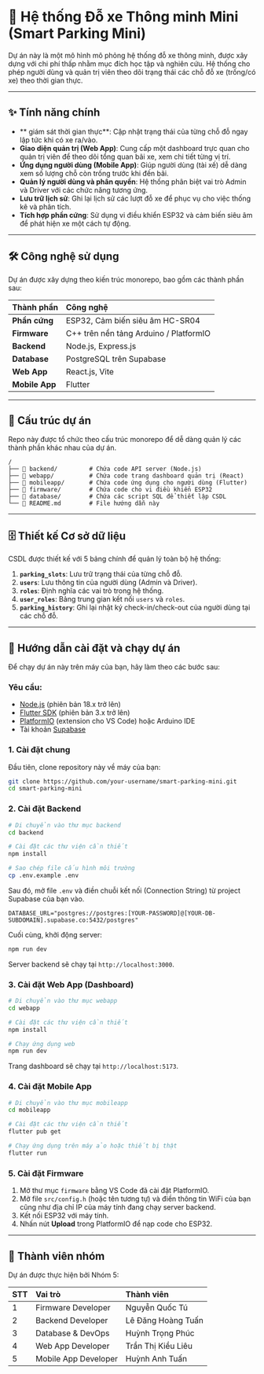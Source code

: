 # 🚗 Hệ thống Đỗ xe Thông minh Mini (Smart Parking Mini)

Dự án này là một mô hình mô phỏng hệ thống đỗ xe thông minh, được xây dựng với chi phí thấp nhằm mục đích học tập và nghiên cứu. Hệ thống cho phép người dùng và quản trị viên theo dõi trạng thái các chỗ đỗ xe (trống/có xe) theo thời gian thực.

-----

## ✨ Tính năng chính

  - \*\* giám sát thời gian thực\*\*: Cập nhật trạng thái của từng chỗ đỗ ngay lập tức khi có xe ra/vào.
  - **Giao diện quản trị (Web App)**: Cung cấp một dashboard trực quan cho quản trị viên để theo dõi tổng quan bãi xe, xem chi tiết từng vị trí.
  - **Ứng dụng người dùng (Mobile App)**: Giúp người dùng (tài xế) dễ dàng xem số lượng chỗ còn trống trước khi đến bãi.
  - **Quản lý người dùng và phân quyền**: Hệ thống phân biệt vai trò Admin và Driver với các chức năng tương ứng.
  - **Lưu trữ lịch sử**: Ghi lại lịch sử các lượt đỗ xe để phục vụ cho việc thống kê và phân tích.
  - **Tích hợp phần cứng**: Sử dụng vi điều khiển ESP32 và cảm biến siêu âm để phát hiện xe một cách tự động.

-----

## 🛠️ Công nghệ sử dụng

Dự án được xây dựng theo kiến trúc monorepo, bao gồm các thành phần sau:

| Thành phần     | Công nghệ                                                |
| :------------- | :------------------------------------------------------- |
| **Phần cứng** | ESP32, Cảm biến siêu âm HC-SR04                          |
| **Firmware** | C++ trên nền tảng Arduino / PlatformIO                    |
| **Backend** | Node.js, Express.js                                      |
| **Database** | PostgreSQL trên Supabase                                 |
| **Web App** | React.js, Vite                                           |
| **Mobile App** | Flutter                                                  |

-----

## 📂 Cấu trúc dự án

Repo này được tổ chức theo cấu trúc monorepo để dễ dàng quản lý các thành phần khác nhau của dự án.

```
/
├── 📁 backend/         # Chứa code API server (Node.js)
├── 📁 webapp/          # Chứa code trang dashboard quản trị (React)
├── 📁 mobileapp/       # Chứa code ứng dụng cho người dùng (Flutter)
├── 📁 firmware/        # Chứa code cho vi điều khiển ESP32
├── 📁 database/        # Chứa các script SQL để thiết lập CSDL
└── 📄 README.md        # File hướng dẫn này
```

-----

## 🗄️ Thiết kế Cơ sở dữ liệu

CSDL được thiết kế với 5 bảng chính để quản lý toàn bộ hệ thống:

1.  **`parking_slots`**: Lưu trữ trạng thái của từng chỗ đỗ.
2.  **`users`**: Lưu thông tin của người dùng (Admin và Driver).
3.  **`roles`**: Định nghĩa các vai trò trong hệ thống.
4.  **`user_roles`**: Bảng trung gian kết nối `users` và `roles`.
5.  **`parking_history`**: Ghi lại nhật ký check-in/check-out của người dùng tại các chỗ đỗ.

-----

## 🚀 Hướng dẫn cài đặt và chạy dự án

Để chạy dự án này trên máy của bạn, hãy làm theo các bước sau:

### **Yêu cầu:**

  - [Node.js](https://nodejs.org/) (phiên bản 18.x trở lên)
  - [Flutter SDK](https://flutter.dev/docs/get-started/install) (phiên bản 3.x trở lên)
  - [PlatformIO](https://platformio.org/) (extension cho VS Code) hoặc Arduino IDE
  - Tài khoản [Supabase](https://supabase.com/)

### **1. Cài đặt chung**

Đầu tiên, clone repository này về máy của bạn:

```bash
git clone https://github.com/your-username/smart-parking-mini.git
cd smart-parking-mini
```

### **2. Cài đặt Backend**

```bash
# Di chuyển vào thư mục backend
cd backend

# Cài đặt các thư viện cần thiết
npm install

# Sao chép file cấu hình môi trường
cp .env.example .env
```

Sau đó, mở file `.env` và điền chuỗi kết nối (Connection String) từ project Supabase của bạn vào.

```env
DATABASE_URL="postgres://postgres:[YOUR-PASSWORD]@[YOUR-DB-SUBDOMAIN].supabase.co:5432/postgres"
```

Cuối cùng, khởi động server:

```bash
npm run dev
```

Server backend sẽ chạy tại `http://localhost:3000`.

### **3. Cài đặt Web App (Dashboard)**

```bash
# Di chuyển vào thư mục webapp
cd webapp

# Cài đặt các thư viện cần thiết
npm install

# Chạy ứng dụng web
npm run dev
```

Trang dashboard sẽ chạy tại `http://localhost:5173`.

### **4. Cài đặt Mobile App**

```bash
# Di chuyển vào thư mục mobileapp
cd mobileapp

# Cài đặt các thư viện cần thiết
flutter pub get

# Chạy ứng dụng trên máy ảo hoặc thiết bị thật
flutter run
```

### **5. Cài đặt Firmware**

1.  Mở thư mục `firmware` bằng VS Code đã cài đặt PlatformIO.
2.  Mở file `src/config.h` (hoặc tên tương tự) và điền thông tin WiFi của bạn cũng như địa chỉ IP của máy tính đang chạy server backend.
3.  Kết nối ESP32 với máy tính.
4.  Nhấn nút **Upload** trong PlatformIO để nạp code cho ESP32.

-----

## 👥 Thành viên nhóm

Dự án được thực hiện bởi Nhóm 5:

| STT | Vai trò                | Thành viên      |
| :-- | :---------------------- | :-------------- |
| 1   | Firmware Developer      | Nguyễn Quốc Tú |
| 2   | Backend Developer       | Lê Đăng Hoàng Tuấn |
| 3   | Database & DevOps       | Huỳnh Trọng Phúc |
| 4   | Web App Developer       | Trần Thị Kiều Liêu |
| 5   | Mobile App Developer    | Huỳnh Anh Tuấn |
